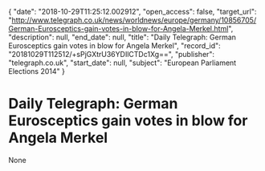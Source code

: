 {
  "date": "2018-10-29T11:25:12.002912", 
  "open_access": false, 
  "target_url": "http://www.telegraph.co.uk/news/worldnews/europe/germany/10856705/German-Eurosceptics-gain-votes-in-blow-for-Angela-Merkel.html", 
  "description": null, 
  "end_date": null, 
  "title": "Daily Telegraph: German Eurosceptics gain votes in blow for Angela Merkel", 
  "record_id": "20181029T112512/+sPjGXtrU36YDIlCTDc1Xg==", 
  "publisher": "telegraph.co.uk", 
  "start_date": null, 
  "subject": "European Parliament Elections 2014"
}

# Daily Telegraph: German Eurosceptics gain votes in blow for Angela Merkel

None